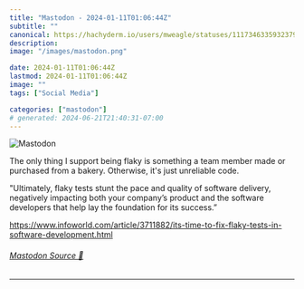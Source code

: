 ```yaml
---
title: "Mastodon - 2024-01-11T01:06:44Z"
subtitle: ""
canonical: https://hachyderm.io/users/mweagle/statuses/111734633593237970
description:
image: "/images/mastodon.png"

date: 2024-01-11T01:06:44Z
lastmod: 2024-01-11T01:06:44Z
image: ""
tags: ["Social Media"]

categories: ["mastodon"]
# generated: 2024-06-21T21:40:31-07:00
---
```

![Mastodon](/images/mastodon.png)

<p>The only thing I support being flaky is something a team member made or purchased from a bakery. Otherwise, it&#39;s just unreliable code. </p><p>&quot;Ultimately, flaky tests stunt the pace and quality of software delivery, negatively impacting both your company’s product and the software developers that help lay the foundation for its success.”</p><p><a href="https://www.infoworld.com/article/3711882/its-time-to-fix-flaky-tests-in-software-development.html" target="_blank" rel="nofollow noopener noreferrer" translate="no"><span class="invisible">https://www.</span><span class="ellipsis">infoworld.com/article/3711882/</span><span class="invisible">its-time-to-fix-flaky-tests-in-software-development.html</span></a></p>


###### [Mastodon Source 🐘](https://hachyderm.io/@mweagle/111734633593237970)

___
